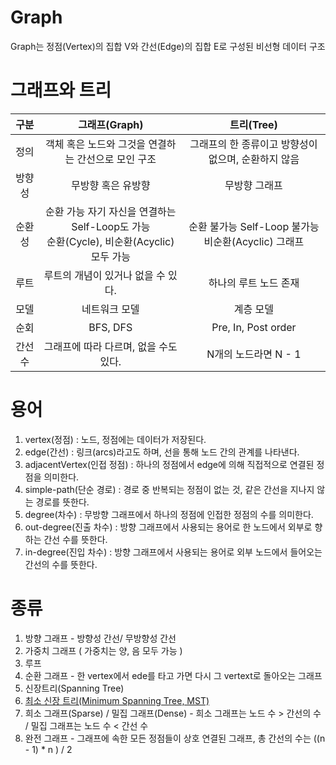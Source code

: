 # Graph
Graph는 정점(Vertex)의 집합 V와 간선(Edge)의 집합 E로 구성된 비선형 데이터 구조


# 그래프와 트리

| 구분  |                             그래프(Graph)                             |                  트리(Tree)                  |
|:---:|:------------------------------------------------------------------:|:------------------------------------------:|
| 정의  |                   객체 혹은 노드와 그것을 연결하는 간선으로 모인 구조                    |       그래프의 한 종류이고 방향성이 없으며, 순환하지 않음        |
| 방향성 |                             무방향 혹은 유방향                             |                  무방향 그래프                   |
| 순환성 | 순환 가능 자기 자신을 연결하는 Self-Loop도 가능<br/> 순환(Cycle), 비순환(Acyclic) 모두 가능 | 순환 불가능 Self-Loop 불가능<br/> 비순환(Acyclic) 그래프 |
| 루트  |                        루트의 개념이 있거나 없을 수 있다.                        |                하나의 루트 노드 존재                |
| 모델  |                              네트워크 모델                               |                   계층 모델                    |
| 순회  |                              BFS, DFS                              |            Pre, In, Post order             |
| 간선수 |                       그래프에 따라 다르며, 없을 수도 있다.                       |               N개의 노드라면 N - 1               |

# 용어
1. vertex(정점) : 노드, 정점에는 데이터가 저장된다.
2. edge(간선) : 링크(arcs)라고도 하며, 선을 통해 노드 간의 관계를 나타낸다.
3. adjacentVertex(인접 정점) : 하나의 정점에서 edge에 의해 직접적으로 연결된 정점을 의미한다.
4. simple-path(단순 경로) : 경로 중 반복되는 정점이 없는 것, 같은 간선을 지나지 않는 경로를 뜻한다.
5. degree(차수) : 무방향 그래프에서 하나의 정점에 인접한 정점의 수를 의미한다.
6. out-degree(진출 차수) : 방향 그래프에서 사용되는 용어로 한 노드에서 외부로 향하는 간선 수를 뜻한다.
7. in-degree(진입 차수) : 방향 그래프에서 사용되는 용어로 외부 노드에서 들어오는 간선의 수를 뜻한다. 


# 종류
1. 방향 그래프 - 방향성 간선/ 무방향성 간선
2. 가중치 그래프 ( 가중치는 양, 음 모두 가능 )
3. 루프
4. 순환 그래프 - 한 vertex에서 ede를 타고 가면 다시 그 vertext로 돌아오는 그래프
5. 신장트리(Spanning Tree)
6. [최소 신장 트리(Minimum Spanning Tree, MST)](MinimumSpanningTree.md)
7. 희소 그래프(Sparse) / 밀집 그래프(Dense) - 희소 그래프는 노드 수 > 간선의 수 / 밀집 그래프는 노드 수 < 간선 수
8. 완전 그래프 - 그래프에 속한 모든 정점들이 상호 연결된 그래프, 총 간선의 수는 ((n - 1) * n ) / 2